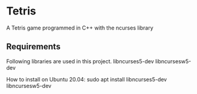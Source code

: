 # Tetris
A Tetris game programmed in C++ with the ncurses library

## Requirements
Following libraries are used in this project.
libncurses5-dev 
libncursesw5-dev 

How to install on Ubuntu 20.04:
sudo apt install libncurses5-dev libncursesw5-dev 
